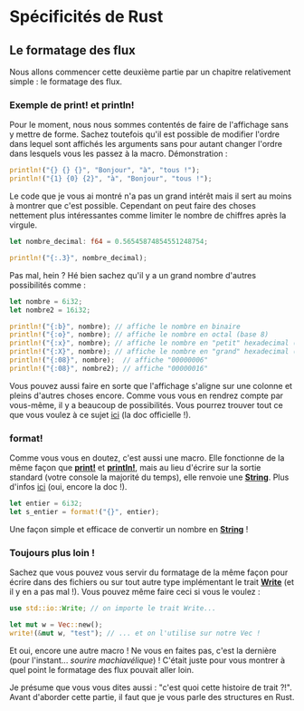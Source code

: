 # Spécificités de Rust

## Le formatage des flux

Nous allons commencer cette deuxième partie par un chapitre relativement simple : le formatage des flux.

### Exemple de print! et println!

Pour le moment, nous nous sommes contentés de faire de l'affichage sans y mettre de forme. Sachez toutefois qu'il est possible de modifier l'ordre dans lequel sont affichés les arguments sans pour autant changer l'ordre dans lesquels vous les passez à la macro. Démonstration :

```Rust
println!("{} {} {}", "Bonjour", "à", "tous !");
println!("{1} {0} {2}", "à", "Bonjour", "tous !");
```

Le code que je vous ai montré n'a pas un grand intérêt mais il sert au moins à montrer que c'est possible. Cependant on peut faire des choses nettement plus intéressantes comme limiter le nombre de chiffres après la virgule.

```Rust
let nombre_decimal: f64 = 0.56545874854551248754;

println!("{:.3}", nombre_decimal);
```

Pas mal, hein ? Hé bien sachez qu'il y a un grand nombre d'autres possibilités comme :

```Rust
let nombre = 6i32;
let nombre2 = 16i32;

println!("{:b}", nombre); // affiche le nombre en binaire
println!("{:o}", nombre); // affiche le nombre en octal (base 8)
println!("{:x}", nombre); // affiche le nombre en "petit" hexadecimal (base 16)
println!("{:X}", nombre); // affiche le nombre en "grand" hexadecimal (base 16)
println!("{:08}", nombre);  // affiche "00000006"
println!("{:08}", nombre2); // affiche "00000016"
```

Vous pouvez aussi faire en sorte que l'affichage s'aligne sur une colonne et pleins d'autres choses encore. Comme vous vous en rendrez compte par vous-même, il y a beaucoup de possibilités. Vous pourrez trouver tout ce que vous voulez à ce sujet [ici](http://doc.rust-lang.org/std/fmt/index.html) (la doc officielle !).

### format!

Comme vous vous en doutez, c'est aussi une macro. Elle fonctionne de la même façon que [__print!__] et [__println!__], mais au lieu d'écrire sur la sortie standard (votre console la majorité du temps), elle renvoie une [__String__]. Plus d'infos [ici](http://doc.rust-lang.org/std/macro.format!.html) (oui, encore la doc !).

```Rust
let entier = 6i32;
let s_entier = format!("{}", entier);
```

Une façon simple et efficace de convertir un nombre en [__String__] !

### Toujours plus loin !

Sachez que vous pouvez vous servir du formatage de la même façon pour écrire dans des fichiers ou sur tout autre type implémentant le trait [__Write__](https://doc.rust-lang.org/stable/std/io/trait.Write.html) (et il y en a pas mal !). Vous pouvez même faire ceci si vous le voulez :

```Rust
use std::io::Write; // on importe le trait Write...

let mut w = Vec::new();
write!(&mut w, "test"); // ... et on l'utilise sur notre Vec !
```

Et oui, encore une autre macro ! Ne vous en faites pas, c'est la dernière (pour l'instant... *sourire machiavélique*) ! C'était juste pour vous montrer à quel point le formatage des flux pouvait aller loin.

Je présume que vous vous dites aussi : "c'est quoi cette histoire de trait ?!". Avant d'aborder cette partie, il faut que je vous parle des structures en Rust.

[__print!__]: https://doc.rust-lang.org/stable/std/macro.print.html
[__println!__]: https://doc.rust-lang.org/stable/std/macro.println.html
[__String__]: https://doc.rust-lang.org/stable/std/string/struct.String.html
